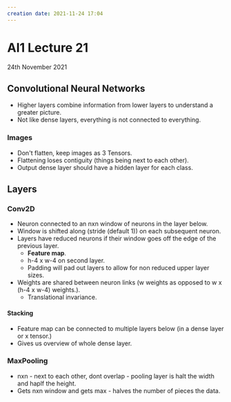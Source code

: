 ```yaml
---
creation date: 2021-11-24 17:04
---
```

#  AI1 Lecture 21
24th November 2021

## Convolutional Neural Networks
- Higher layers combine information from lower layers to understand a greater picture.
- Not like dense layers, everything is not connected to everything.
### Images
- Don't flatten, keep images as 3 Tensors.
- Flattening loses contiguity (things being next to each other).
- Output dense layer should have a hidden layer for each class.

## Layers
### Conv2D
- Neuron connected to an nxn window of neurons in the layer below.
- Window is shifted along (stride (default 1)) on each subsequent neuron.
- Layers have reduced neurons if their window goes off the edge of the previous layer.
	- **Feature map**.
	- h-4 x w-4 on second layer.
	- Padding will pad out layers to allow for non reduced upper layer sizes.
- Weights are shared between neuron links (w weights as opposed to w x (h-4 x w-4) weights.).
	- Translational invariance.
#### Stacking
- Feature map can be connected to multiple layers below (in a dense layer or x tensor.)
- Gives us overview of whole dense layer.
### MaxPooling
- nxn - next to each other, dont overlap - pooling layer is halt the width and haplf the height.
- Gets nxn window and gets max - halves the number of pieces the data.